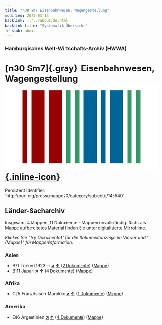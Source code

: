 ```yaml
---
title: "n30 Sm7 Eisenbahnwesen, Wagengestellung"
modified: 2021-03-13
backlink: ../../about.de.html
backlink-title: "Systematik-Übersicht"
fn-stub: about
---
```


### Hamburgisches Welt-Wirtschafts-Archiv (HWWA)

# [n30 Sm7]{.gray}&#8201; Eisenbahnwesen, Wagengestellung &#160; [![Wikidata](/images/Wikidata-logo.svg "Wikidata"){.inline-icon}](http://www.wikidata.org/entity/Q104711132)

<div class="hint">Persistent Identifier: `http://purl.org/pressemappe20/category/subject/i/145540`</div>







## Länder-Sacharchiv




Insgesamt 4 Mappen, 11 Dokumente - Mappen unvollständig.
Nicht als Mappe aufbereitetes Material finden Sie unter [digitalisierte Microfilme](/film/h1_sh.de.html).

_Klicken Sie "(xy Dokumente)" für die Dokumentanzeige im Viewer und "(Mappe)" für Mappeninformation._




### Asien

- B21 Türkei (1923 -) [**&nearr;**](../../../geo/i/141111/about.de.html "Türkei (1923 -) (alle Mappen)") [**&uarr;**](../../../geo/about.de.html#B21 "Ländersystematik") (<a href="https://pm20.zbw.eu/iiifview/folder/sh/141111,145540" title="über: Türkei (1923 -) : Eisenbahnwesen, Wagengestellung" target="_blank">2 Dokumente</a>) ([Mappe](../../../../folder/sh/1411xx/141111/1455xx/145540/about.de.html))
- B111 Japan [**&nearr;**](../../../geo/i/141272/about.de.html "Japan (alle Mappen)") [**&uarr;**](../../../geo/about.de.html#B111 "Ländersystematik") (<a href="https://pm20.zbw.eu/iiifview/folder/sh/141272,145540" title="über: Japan : Eisenbahnwesen, Wagengestellung" target="_blank">4 Dokumente</a>) ([Mappe](../../../../folder/sh/1412xx/141272/1455xx/145540/about.de.html))

### Afrika

- C25 Französisch-Marokko [**&nearr;**](../../../geo/i/141358/about.de.html "Französisch-Marokko (alle Mappen)") [**&uarr;**](../../../geo/about.de.html#C25 "Ländersystematik") (<a href="https://pm20.zbw.eu/iiifview/folder/sh/141358,145540" title="über: Französisch-Marokko : Eisenbahnwesen, Wagengestellung" target="_blank">1 Dokumente</a>) ([Mappe](../../../../folder/sh/1413xx/141358/1455xx/145540/about.de.html))

### Amerika

- E86 Argentinien [**&nearr;**](../../../geo/i/141692/about.de.html "Argentinien (alle Mappen)") [**&uarr;**](../../../geo/about.de.html#E86 "Ländersystematik") (<a href="https://pm20.zbw.eu/iiifview/folder/sh/141692,145540" title="über: Argentinien : Eisenbahnwesen, Wagengestellung" target="_blank">4 Dokumente</a>) ([Mappe](../../../../folder/sh/1416xx/141692/1455xx/145540/about.de.html))









